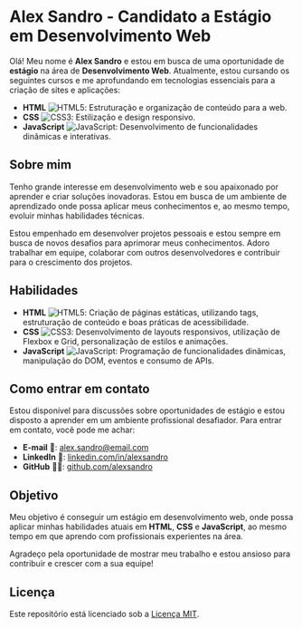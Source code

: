 # Alex Sandro - Candidato a Estágio em Desenvolvimento Web

Olá! Meu nome é **Alex Sandro** e estou em busca de uma oportunidade de **estágio** na área de **Desenvolvimento Web**. Atualmente, estou cursando os seguintes cursos e me aprofundando em tecnologias essenciais para a criação de sites e aplicações:

- **HTML** ![HTML5](https://img.shields.io/badge/HTML5-E34F26?style=for-the-badge&logo=html5&logoColor=white): Estruturação e organização de conteúdo para a web.
- **CSS** ![CSS3](https://img.shields.io/badge/CSS3-1572B6?style=for-the-badge&logo=css3&logoColor=white): Estilização e design responsivo.
- **JavaScript** ![JavaScript](https://img.shields.io/badge/JavaScript-F7DF1E?style=for-the-badge&logo=javascript&logoColor=black): Desenvolvimento de funcionalidades dinâmicas e interativas.

## Sobre mim

Tenho grande interesse em desenvolvimento web e sou apaixonado por aprender e criar soluções inovadoras. Estou em busca de um ambiente de aprendizado onde possa aplicar meus conhecimentos e, ao mesmo tempo, evoluir minhas habilidades técnicas.

Estou empenhado em desenvolver projetos pessoais e estou sempre em busca de novos desafios para aprimorar meus conhecimentos. Adoro trabalhar em equipe, colaborar com outros desenvolvedores e contribuir para o crescimento dos projetos.

## Habilidades

- **HTML** ![HTML5](https://img.shields.io/badge/HTML5-E34F26?style=for-the-badge&logo=html5&logoColor=white): Criação de páginas estáticas, utilizando tags, estruturação de conteúdo e boas práticas de acessibilidade.
- **CSS** ![CSS3](https://img.shields.io/badge/CSS3-1572B6?style=for-the-badge&logo=css3&logoColor=white): Desenvolvimento de layouts responsivos, utilização de Flexbox e Grid, personalização de estilos e animações.
- **JavaScript** ![JavaScript](https://img.shields.io/badge/JavaScript-F7DF1E?style=for-the-badge&logo=javascript&logoColor=black): Programação de funcionalidades dinâmicas, manipulação do DOM, eventos e consumo de APIs.

## Como entrar em contato

Estou disponível para discussões sobre oportunidades de estágio e estou disposto a aprender em um ambiente profissional desafiador. Para entrar em contato, você pode me achar:

- **E-mail** 📧: [alex.sandro@email.com](mailto:alex.sandro@email.com)
- **LinkedIn** 🔗: [linkedin.com/in/alexsandro](https://www.linkedin.com/in/alexsandro)
- **GitHub** 👨‍💻: [github.com/alexsandro](https://github.com/alexsandro)

## Objetivo

Meu objetivo é conseguir um estágio em desenvolvimento web, onde possa aplicar minhas habilidades atuais em **HTML**, **CSS** e **JavaScript**, ao mesmo tempo em que aprendo com profissionais experientes na área.

Agradeço pela oportunidade de mostrar meu trabalho e estou ansioso para contribuir e crescer com a sua equipe!

## Licença

Este repositório está licenciado sob a [Licença MIT](LICENSE).
